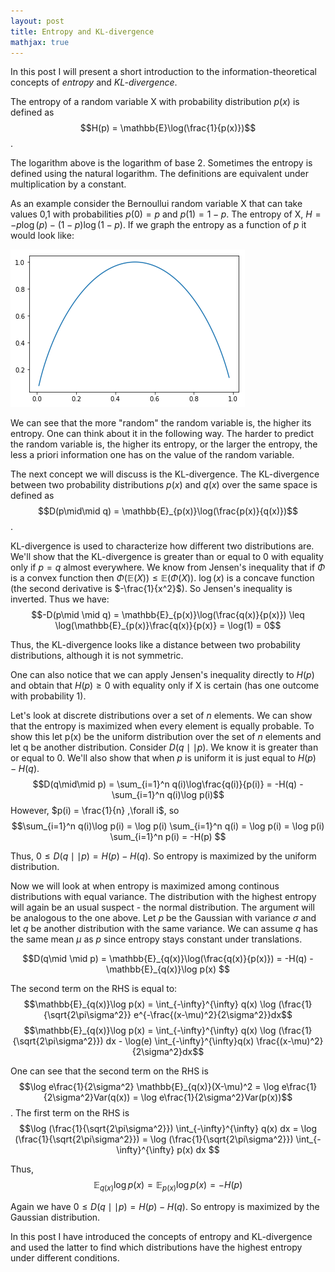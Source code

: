 ```yaml
---
layout: post
title: Entropy and KL-divergence
mathjax: true
---
```


In this post I will present a short introduction to the information-theoretical concepts of *entropy* and *KL-divergence*. 

The entropy of a random variable X with probability distribution $p(x)$ is defined as 
$$H(p) = \mathbb{E}\log(\frac{1}{p(x)})$$.

The logarithm above is the logarithm of base 2. Sometimes the entropy is defined using the natural logarithm. The definitions are equivalent under multiplication by a constant. 

As an example consider the Bernoullui random variable X that can take values 0,1 with probabilities $p(0) = p$ and $p(1) = 1-p$. The entropy of X, $H = -p\log(p) - (1-p)\log(1-p)$. If we graph the entropy as a function of $p$ it would look like: 

![Entropy Bernoulli Random Variable](/assets/Entropy.png)

We can see that the more "random" the random variable is, the higher its entropy. One can think about it in the following way. The harder to predict the random variable is, the higher its entropy, or the larger the entropy, the less a priori information one has on the value of the random variable. 

The next concept we will discuss is the KL-divergence. The KL-divergence between two probability distributions $p(x)$ and $q(x)$ over the same space is defined as 
$$D(p\mid\mid q) = \mathbb{E}_{p(x)}\log(\frac{p(x)}{q(x)})$$.

KL-divergence is used to characterize how different two distributions are. We'll show that the KL-divergence is greater than or equal to 0 with equality only if $p=q$ almost everywhere. We know from Jensen's inequality that if $\Phi$ is a convex function then $\Phi(\mathbb{E}(X)) \leq \mathbb{E}(\Phi(X))$. $\log(x)$ is a concave function (the second derivative is $-\frac{1}{x^2}$). So Jensen's inequality is inverted. Thus we have:
$$-D(p\mid \mid q) = \mathbb{E}_{p(x)}\log(\frac{q(x)}{p(x)}) \leq \log(\mathbb{E}_{p(x)}\frac{q(x)}{p(x)} = \log(1) = 0$$

Thus, the KL-divergence looks like a distance between two probability distributions, although it is not symmetric. 

One can also notice that we can apply Jensen's inequality directly to $H(p)$ and obtain that $H(p)\geq 0$ with equality only if X is certain (has one outcome with probability 1). 

Let's look at discrete distributions over a set of $n$ elements. We can show that the entropy is maximized when every element is equally probable. To show this let p(x) be the uniform distribution over the set of $n$ elements and let q be another distribution. Consider $D(q\mid\mid p)$. We know it is greater than or equal to 0. We'll also show that when $p$ is uniform it is just equal to $H(p) - H(q)$. 
$$D(q\mid\mid p) = \sum_{i=1}^n q(i)\log\frac{q(i)}{p(i)} = -H(q) - \sum_{i=1}^n q(i)\log p(i)$$
However, $p(i) = \frac{1}{n} ,\forall i$, so
$$\sum_{i=1}^n q(i)\log p(i) = \log p(i) \sum_{i=1}^n q(i) = \log p(i) = \log p(i) \sum_{i=1}^n p(i) = -H(p) $$

Thus, $0 \leq D(q\mid \mid p) = H(p) - H(q)$. So entropy is maximized by the uniform distribution.

Now we will look at when entropy is maximized among continous distributions with equal variance. The distribution with the highest entropy will again be an usual suspect - the normal distribution. The argument will be analogous to the one above. Let $p$ be the Gaussian with variance $\sigma$ and let $q$ be another distribution with the same variance. We can assume $q$ has the same mean $\mu$ as $p$ since entropy stays constant under translations. 

$$D(q\mid \mid p) = \mathbb{E}_{q(x)}\log(\frac{q(x)}{p(x)}) = -H(q) - \mathbb{E}_{q(x)}\log p(x) $$

The second term on the RHS is equal to:
$$\mathbb{E}_{q(x)}\log p(x) = \int_{-\infty}^{\infty} q(x) \log (\frac{1}{\sqrt{2\pi\sigma^2}} e^{-\frac{(x-\mu)^2}{2\sigma^2}}dx$$
$$\mathbb{E}_{q(x)}\log p(x) = \int_{-\infty}^{\infty} q(x) \log (\frac{1}{\sqrt{2\pi\sigma^2}}) dx - \log(e) \int_{-\infty}^{\infty}q(x) \frac{(x-\mu)^2}{2\sigma^2}dx$$

One can see that the second term on the RHS is 
$$\log e\frac{1}{2\sigma^2} \mathbb{E}_{q(x)}(X-\mu)^2 = \log e\frac{1}{2\sigma^2}Var(q(x)) = \log e\frac{1}{2\sigma^2}Var(p(x))$$. 
The first term on the RHS is 
$$\log (\frac{1}{\sqrt{2\pi\sigma^2}}) \int_{-\infty}^{\infty} q(x) dx = \log (\frac{1}{\sqrt{2\pi\sigma^2}}) = \log (\frac{1}{\sqrt{2\pi\sigma^2}}) \int_{-\infty}^{\infty} p(x) dx $$

Thus, 
$$\mathbb{E}_{q(x)}\log p(x) = \mathbb{E}_{p(x)}\log p(x) = -H(p)$$

Again we have $0 \leq D(q\mid \mid p) = H(p) - H(q)$. So entropy is maximized by the Gaussian distribution.

In this post I have introduced the concepts of entropy and KL-divergence and used the latter to find which distributions have the highest entropy under different conditions. 

